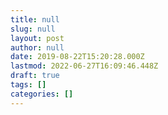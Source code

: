 ```yaml
---
title: null
slug: null
layout: post
author: null
date: 2019-08-22T15:20:28.000Z
lastmod: 2022-06-27T16:09:46.448Z
draft: true
tags: []
categories: []
---
```

